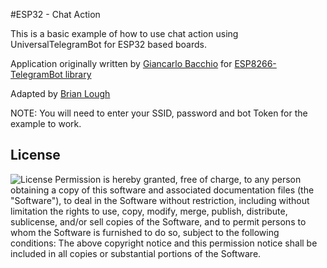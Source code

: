 #ESP32 - Chat Action

This is a basic example of how to use chat action using UniversalTelegramBot for ESP32 based boards.

Application originally written by [Giancarlo Bacchio](giancarlo.bacchio@gmail.com) for [ESP8266-TelegramBot library](https://github.com/Gianbacchio/ESP8266-TelegramBot)

Adapted by [Brian Lough](https://github.com/witnessmenow)

NOTE: You will need to enter your SSID, password and bot Token for the example to work.

## License

![License](https://img.shields.io/github/license/witnessmenow/Universal-Arduino-Telegram-Bot)
Permission is hereby granted, free of charge, to any person obtaining a copy of this software and associated documentation files (the "Software"), to deal in the Software without restriction, including without limitation the rights to use, copy, modify, merge, publish, distribute, sublicense, and/or sell copies of the Software, and to permit persons to whom the Software is furnished to do so, subject to the following conditions:
The above copyright notice and this permission notice shall be included in all copies or substantial portions of the Software.